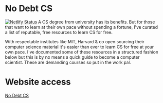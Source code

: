 # No Debt CS

[![Netlify Status](https://api.netlify.com/api/v1/badges/9a5c956f-7922-4ffb-bd39-5ee83d01c62e/deploy-status)](https://app.netlify.com/sites/no-debt-cs/deploys)
A CS degree from university has its benefits. But for those that want to learn at their own pace without spending a fortune, I've curated a list of reputable, free resources to learn CS for free.

With respectable institutes like MIT, Harvard & co open sourcing their computer science material it's easier than ever to learn CS for free at your own pace. I've documented some of these resources in a structured fashion below but this is by no means a quick guide to become a computer scientist. These are demanding courses so put in the work pal.

# Website access

[No Debt CS](https://no-debt-cs.netlify.app/)
